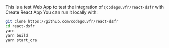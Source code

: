 This is a test Web App to test the integration of `@codegouvfr/react-dsfr` with Create React App
You can run it locally with:

```bash
git clone https://github.com/codegouvfr/react-dsfr
cd react-dsfr
yarn
yarn build
yarn start_cra
```
